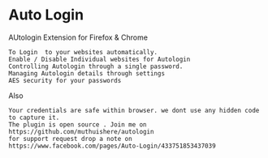 Auto Login
=========

AUtologin Extension for Firefox & Chrome 

	To Login  to your websites automatically.
	Enable / Disable Individual websites for Autologin
	Controlling Autologin through a single password.
	Managing Autologin details through settings
	AES security for your passwords
	
Also

	Your credentials are safe within browser. we dont use any hidden code to capture it.
	The plugin is open source . Join me on https://github.com/muthuishere/autologin
	for support request drop a note on  https://www.facebook.com/pages/Auto-Login/433751853437039	
